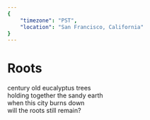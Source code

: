 ```yaml
---
{
	"timezone": "PST",
	"location": "San Francisco, California"
}
---
```

# Roots

century old eucalyptus trees<br>
holding together the sandy earth<br>
when this city burns down<br>
will the roots still remain?<br>
